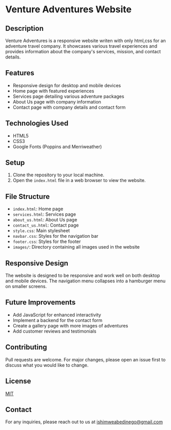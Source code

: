# Venture Adventures Website

## Description
Venture Adventures is a responsive website writen with only html,css for an adventure travel company. It showcases various travel experiences and provides information about the company's services, mission, and contact details.

## Features
- Responsive design for desktop and mobile devices
- Home page with featured experiences
- Services page detailing various adventure packages
- About Us page with company information
- Contact page with company details and contact form

## Technologies Used
- HTML5
- CSS3
- Google Fonts (Poppins and Merriweather)

## Setup
1. Clone the repository to your local machine.
2. Open the `index.html` file in a web browser to view the website.

## File Structure
- `index.html`: Home page
- `services.html`: Services page
- `about_us.html`: About Us page
- `contact_us.html`: Contact page
- `style.css`: Main stylesheet
- `navbar.css`: Styles for the navigation bar
- `footer.css`: Styles for the footer
- `images/`: Directory containing all images used in the website

## Responsive Design
The website is designed to be responsive and work well on both desktop and mobile devices. The navigation menu collapses into a hamburger menu on smaller screens.

## Future Improvements
- Add JavaScript for enhanced interactivity
- Implement a backend for the contact form
- Create a gallery page with more images of adventures
- Add customer reviews and testimonials

## Contributing
Pull requests are welcome. For major changes, please open an issue first to discuss what you would like to change.

## License
[MIT](https://choosealicense.com/licenses/mit/)

## Contact
For any inquiries, please reach out to us at ishimweabedinego@gmail.com
